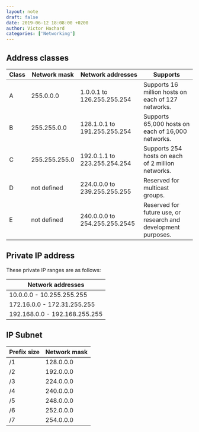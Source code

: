 ```yaml
---
layout: note
draft: false
date: 2019-06-12 18:08:00 +0200
author: Victor Hachard
categories: ['Networking']
---
```


## Address classes

| Class |	Network mask | Network addresses | Supports |
|--- | --- | --- | --- |
| A | 255.0.0.0     | 1.0.0.1 to 126.255.255.254    | Supports 16 million hosts on each of 127 networks. |
| B | 255.255.0.0   | 128.1.0.1 to 191.255.255.254  | Supports 65,000 hosts on each of 16,000 networks. |
| C | 255.255.255.0 | 192.0.1.1 to 223.255.254.254  | Supports 254 hosts on each of 2 million networks. |
| D | not defined   | 224.0.0.0 to 239.255.255.255  | Reserved for multicast groups. |
| E | not defined   | 240.0.0.0 to 254.255.255.2545 | Reserved for future use, or research and development purposes. |

## Private IP address

These private IP ranges are as follows:

|Network addresses|
|--- |
|10.0.0.0 - 10.255.255.255|
|172.16.0.0 - 172.31.255.255|
|192.168.0.0 - 192.168.255.255|


## IP Subnet

|Prefix size| Network mask|
|--- |--- |
|/1|	128.0.0.0|
|/2|	192.0.0.0|
|/3|	224.0.0.0|
|/4|	240.0.0.0|
|/5|	248.0.0.0|
|/6|	252.0.0.0|
|/7|	254.0.0.0|
